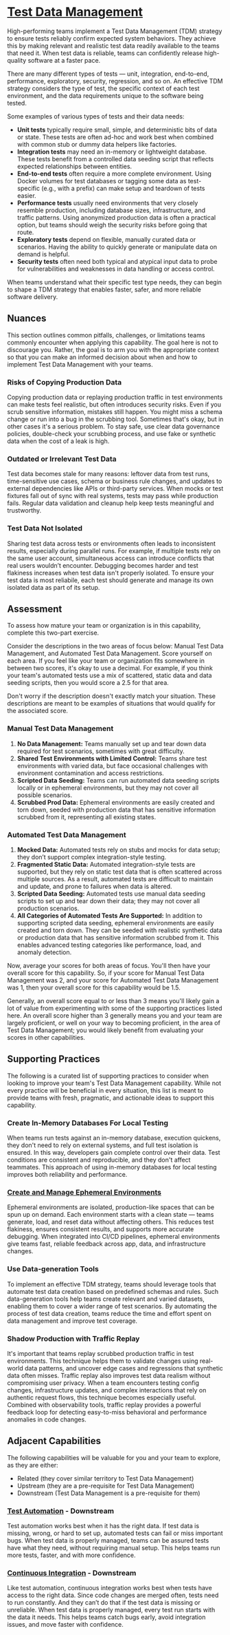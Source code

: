 # [Test Data Management](https://dora.dev/capabilities/test-data-management/)

High-performing teams implement a Test Data Management (TDM) strategy to ensure tests reliably confirm expected system behaviors. They achieve this by making relevant and realistic test data readily available to the teams that need it. When test data is reliable, teams can confidently release high-quality software at a faster pace.

There are many different types of tests — unit, integration, end-to-end, performance, exploratory, security, regression, and so on. An effective TDM strategy considers the type of test, the specific context of each test environment, and the data requirements unique to the software being tested.

Some examples of various types of tests and their data needs:

- **Unit tests** typically require small, simple, and deterministic bits of data or state. These tests are often ad-hoc and work best when combined with common stub or dummy data helpers like factories.
- **Integration tests** may need an in-memory or lightweight database. These tests benefit from a controlled data seeding script that reflects expected relationships between entities.
- **End-to-end tests** often require a more complete environment. Using Docker volumes for test databases or tagging some data as test-specific (e.g., with a prefix) can make setup and teardown of tests easier.
- **Performance tests** usually need environments that very closely resemble production, including database sizes, infrastructure, and traffic patterns. Using anonymized production data is often a practical option, but teams should weigh the security risks before going that route.
- **Exploratory tests** depend on flexible, manually curated data or scenarios. Having the ability to quickly generate or manipulate data on demand is helpful.
- **Security tests** often need both typical and atypical input data to probe for vulnerabilities and weaknesses in data handling or access control.

When teams understand what their specific test type needs, they can begin to shape a TDM strategy that enables faster, safer, and more reliable software delivery.

## Nuances

This section outlines common pitfalls, challenges, or limitations teams commonly encounter when applying this capability. The goal here is not to discourage you. Rather, the goal is to arm you with the appropriate context so that you can make an informed decision about when and how to implement Test Data Management with your teams.

### Risks of Copying Production Data

Copying production data or replaying production traffic in test environments can make tests feel realistic, but often introduces security risks. Even if you scrub sensitive information, mistakes still happen. You might miss a schema change or run into a bug in the scrubbing tool. Sometimes that's okay, but in other cases it's a serious problem. To stay safe, use clear data governance policies, double-check your scrubbing process, and use fake or synthetic data when the cost of a leak is high.

### Outdated or Irrelevant Test Data

Test data becomes stale for many reasons: leftover data from test runs, time-sensitive use cases, schema or business rule changes, and updates to external dependencies like APIs or third-party services. When mocks or test fixtures fall out of sync with real systems, tests may pass while production fails. Regular data validation and cleanup help keep tests meaningful and trustworthy.

### Test Data Not Isolated

Sharing test data across tests or environments often leads to inconsistent results, especially during parallel runs. For example, if multiple tests rely on the same user account, simultaneous access can introduce conflicts that real users wouldn’t encounter. Debugging becomes harder and test flakiness increases when test data isn't properly isolated. To ensure your test data is most reliabile, each test should generate and manage its own isolated data as part of its setup.

## Assessment

To assess how mature your team or organization is in this capability, complete this two-part exercise.

Consider the descriptions in the two areas of focus below: Manual Test Data Management, and Automated Test Data Management. Score yourself on each area. If you feel like your team or organization fits somewhere in between two scores, it's okay to use a decimal. For example, if you think your team's automated tests use a mix of scattered, static data and data seeding scripts, then you would score a 2.5 for that area.

Don't worry if the description doesn't exactly match your situation. These descriptions are meant to be examples of situations that would qualify for the associated score.

### Manual Test Data Management

1. **No Data Management:** Teams manually set up and tear down data required for test scenarios, sometimes with great difficulty.
2. **Shared Test Environments with Limited Control:** Teams share test environments with varied data, but face occasional challenges with environment contamination and access restrictions.
3. **Scripted Data Seeding:** Teams can run automated data seeding scripts locally or in ephemeral environments, but they may not cover all possible scenarios.
4. **Scrubbed Prod Data:** Ephemeral environments are easily created and torn down, seeded with production data that has sensitive information scrubbed from it, representing all existing states.

### Automated Test Data Management

1. **Mocked Data:** Automated tests rely on stubs and mocks for data setup; they don’t support complex integration-style testing.
2. **Fragmented Static Data:** Automated integration-style tests are supported, but they rely on static test data that is often scattered across multiple sources. As a result, automated tests are difficult to maintain and update, and prone to failures when data is altered.
3. **Scripted Data Seeding:** Automated tests use manual data seeding scripts to set up and tear down their data; they may not cover all production scenarios.
4. **All Categories of Automated Tests Are Supported:** In addition to supporting scripted data seeding, ephemeral environments are easily created and torn down. They can be seeded with realistic synthetic data or production data that has sensitive information scrubbed from it. This enables advanced testing categories like performance, load, and anomaly detection.

Now, average your scores for both areas of focus. You'll then have your overall score for this capability. So, if your score for Manual Test Data Management was 2, and your score for Automated Test Data Management was 1, then your overall score for this capability would be 1.5.

Generally, an overall score equal to or less than 3 means you'll likely gain a lot of value from experimenting with some of the supporting practices listed here. An overall score higher than 3 generally means you and your team are largely proficient, or well on your way to becoming proficient, in the area of Test Data Management; you would likely benefit from evaluating your scores in other capabilities.

## Supporting Practices

The following is a curated list of supporting practices to consider when looking to improve your team's Test Data Management capability. While not every practice will be beneficial in every situation, this list is meant to provide teams with fresh, pragmatic, and actionable ideas to support this capability.

### Create In-Memory Databases For Local Testing

When teams run tests against an in-memory database, execution quickens, they don't need to rely on external systems, and full test isolation is ensured. In this way, developers gain complete control over their data. Test conditions are consistent and reproducible, and they don't affect teammates. This approach of using in-memory databases for local testing improves both reliability and performance.

### [Create and Manage Ephemeral Environments](/practices/create-and-manage-ephemeral-environments.md)

Ephemeral environments are isolated, production-like spaces that can be spun up on demand. Each environment starts with a clean state — teams generate, load, and reset data without affecting others. This reduces test flakiness, ensures consistent results, and supports more accurate debugging. When integrated into CI/CD pipelines, ephemeral environments give teams fast, reliable feedback across app, data, and infrastructure changes.

### Use Data-generation Tools

To implement an effective TDM strategy, teams should leverage tools that automate test data creation based on predefined schemas and rules. Such data-generation tools help teams create relevant and varied datasets, enabling them to cover a wider range of test scenarios. By automating the process of test data creation, teams reduce the time and effort spent on data management and improve test coverage.

### Shadow Production with Traffic Replay

It's important that teams replay scrubbed production traffic in test environments. This technique helps them to validate changes using real-world data patterns, and uncover edge cases and regressions that synthetic data often misses. Traffic replay also improves test data realism without compromising user privacy. When a team encounters testing config changes, infrastructure updates, and complex interactions that rely on authentic request flows, this technique becomes especially useful. Combined with observability tools, traffic replay provides a powerful feedback loop for detecting easy-to-miss behavioral and performance anomalies in code changes.

## Adjacent Capabilities

The following capabilities will be valuable for you and your team to explore, as they are either:

- Related (they cover similar territory to Test Data Management)
- Upstream (they are a pre-requisite for Test Data Management)
- Downstream (Test Data Management is a pre-requisite for them)

### [Test Automation](/capabilities/test-automation.md) - Downstream

Test automation works best when it has the right data. If test data is missing, wrong, or hard to set up, automated tests can fail or miss important bugs. When test data is properly managed, teams can be assured tests have what they need, without requiring manual setup. This helps teams run more tests, faster, and with more confidence.

### [Continuous Integration](/capabilities/continuous-integration.md) - Downstream

Like test automation, continuous integration works best when tests have access to the right data. Since code changes are merged often, tests need to run constantly. And they can’t do that if the test data is missing or unreliable. When test data is properly managed, every test run starts with the data it needs. This helps teams catch bugs early, avoid integration issues, and move faster with confidence.
